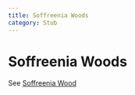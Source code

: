 ```yaml
---
title: Soffreenia Woods
category: Stub
---
```

# Soffreenia Woods
See [Soffreenia Wood](/Run/Soffreenia-Wood)
